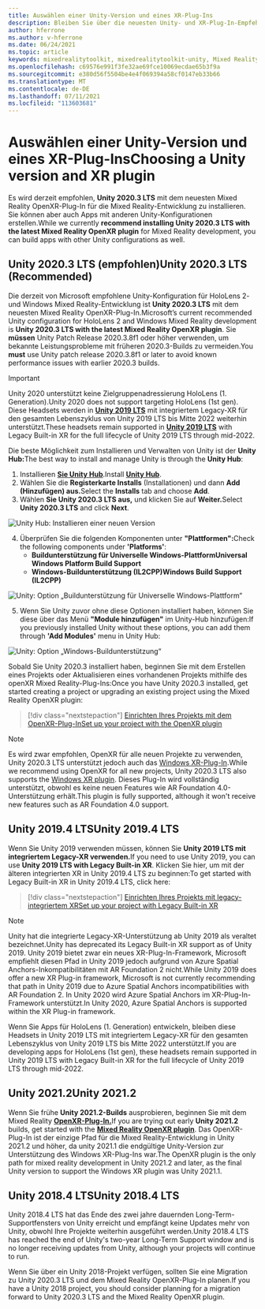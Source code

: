 ```yaml
---
title: Auswählen einer Unity-Version und eines XR-Plug-Ins
description: Bleiben Sie über die neuesten Unity- und XR-Plug-In-Empfehlungen für HoloLens Anwendungsentwicklung auf dem Laufenden.
author: hferrone
ms.author: v-hferrone
ms.date: 06/24/2021
ms.topic: article
keywords: mixedrealitytoolkit, mixedrealitytoolkit-unity, Mixed Reality-Headset, Windows Mixed Reality-Headset, Virtual Reality-Headset, Unity
ms.openlocfilehash: c69576e991f3fe32ae69fce10069ecdae65b3f9a
ms.sourcegitcommit: e380d56f5504be4e4f069394a58cf0147eb33b66
ms.translationtype: MT
ms.contentlocale: de-DE
ms.lasthandoff: 07/11/2021
ms.locfileid: "113603681"
---
```

# <a name="choosing-a-unity-version-and-xr-plugin"></a><span data-ttu-id="6fd4f-104">Auswählen einer Unity-Version und eines XR-Plug-Ins</span><span class="sxs-lookup"><span data-stu-id="6fd4f-104">Choosing a Unity version and XR plugin</span></span>

<span data-ttu-id="6fd4f-105">Es wird derzeit empfohlen, **Unity 2020.3 LTS** mit dem neuesten Mixed Reality OpenXR-Plug-In für die Mixed Reality-Entwicklung zu installieren. Sie können aber auch Apps mit anderen Unity-Konfigurationen erstellen.</span><span class="sxs-lookup"><span data-stu-id="6fd4f-105">While we currently **recommend installing Unity 2020.3 LTS with the latest Mixed Reality OpenXR plugin** for Mixed Reality development, you can build apps with other Unity configurations as well.</span></span>

## <a name="unity-20203-lts-recommended"></a><span data-ttu-id="6fd4f-106">Unity 2020.3 LTS (empfohlen)</span><span class="sxs-lookup"><span data-stu-id="6fd4f-106">Unity 2020.3 LTS (Recommended)</span></span>

<span data-ttu-id="6fd4f-107">Die derzeit von Microsoft empfohlene Unity-Konfiguration für HoloLens 2- und Windows Mixed Reality-Entwicklung ist **Unity 2020.3 LTS** mit dem neuesten Mixed Reality OpenXR-Plug-In.</span><span class="sxs-lookup"><span data-stu-id="6fd4f-107">Microsoft’s current recommended Unity configuration for HoloLens 2 and Windows Mixed Reality development is **Unity 2020.3 LTS with the latest Mixed Reality OpenXR plugin**.</span></span> <span data-ttu-id="6fd4f-108">Sie **müssen** Unity Patch Release 2020.3.8f1 oder höher verwenden, um bekannte Leistungsprobleme mit früheren 2020.3-Builds zu vermeiden.</span><span class="sxs-lookup"><span data-stu-id="6fd4f-108">You **must** use Unity patch release 2020.3.8f1 or later to avoid known performance issues with earlier 2020.3 builds.</span></span>

> [!IMPORTANT]
> <span data-ttu-id="6fd4f-109">Unity 2020 unterstützt keine Zielgruppenadressierung HoloLens (1. Generation).</span><span class="sxs-lookup"><span data-stu-id="6fd4f-109">Unity 2020 does not support targeting HoloLens (1st gen).</span></span> <span data-ttu-id="6fd4f-110">Diese Headsets werden in **[Unity 2019 LTS](#unity-20194-lts)** mit integriertem Legacy-XR für den gesamten Lebenszyklus von Unity 2019 LTS bis Mitte 2022 weiterhin unterstützt.</span><span class="sxs-lookup"><span data-stu-id="6fd4f-110">These headsets remain supported in **[Unity 2019 LTS](#unity-20194-lts)** with Legacy Built-in XR for the full lifecycle of Unity 2019 LTS through mid-2022.</span></span>

<span data-ttu-id="6fd4f-111">Die beste Möglichkeit zum Installieren und Verwalten von Unity ist der **Unity Hub:**</span><span class="sxs-lookup"><span data-stu-id="6fd4f-111">The best way to install and manage Unity is through the **Unity Hub**:</span></span>

1. <span data-ttu-id="6fd4f-112">Installieren <a href="https://unity3d.com/get-unity/download" target="_blank">**Sie Unity Hub**</a>.</span><span class="sxs-lookup"><span data-stu-id="6fd4f-112">Install <a href="https://unity3d.com/get-unity/download" target="_blank">**Unity Hub**</a>.</span></span>
2. <span data-ttu-id="6fd4f-113">Wählen Sie die **Registerkarte Installs** (Installationen) und dann **Add (Hinzufügen) aus.**</span><span class="sxs-lookup"><span data-stu-id="6fd4f-113">Select the **Installs** tab and choose **Add**.</span></span>
3. <span data-ttu-id="6fd4f-114">Wählen **Sie Unity 2020.3 LTS aus,** und klicken Sie auf **Weiter.**</span><span class="sxs-lookup"><span data-stu-id="6fd4f-114">Select **Unity 2020.3 LTS** and click **Next**.</span></span>

![Unity Hub: Installieren einer neuen Version](images/unity-hub-img-01.png)

4. <span data-ttu-id="6fd4f-116">Überprüfen Sie die folgenden Komponenten unter **"Plattformen":**</span><span class="sxs-lookup"><span data-stu-id="6fd4f-116">Check the following components under **'Platforms'**:</span></span>
    * <span data-ttu-id="6fd4f-117">**Buildunterstützung für Universelle Windows-Plattform**</span><span class="sxs-lookup"><span data-stu-id="6fd4f-117">**Universal Windows Platform Build Support**</span></span>
    * <span data-ttu-id="6fd4f-118">**Windows-Buildunterstützung (IL2CPP)**</span><span class="sxs-lookup"><span data-stu-id="6fd4f-118">**Windows Build Support (IL2CPP)**</span></span>

![Unity: Option „Buildunterstützung für Universelle Windows-Plattform“](../images/Unity_Install_Option_UWP.png)

5. <span data-ttu-id="6fd4f-120">Wenn Sie Unity zuvor ohne diese Optionen installiert haben, können Sie diese über das Menü **"Module hinzufügen"** im Unity-Hub hinzufügen:</span><span class="sxs-lookup"><span data-stu-id="6fd4f-120">If you previously installed Unity without these options, you can add them through **'Add Modules'** menu in Unity Hub:</span></span>

![Unity: Option „Windows-Buildunterstützung“](../images/Unity_Install_Option_UWP2.png)

<span data-ttu-id="6fd4f-122">Sobald Sie Unity 2020.3 installiert haben, beginnen Sie mit dem Erstellen eines Projekts oder Aktualisieren eines vorhandenen Projekts mithilfe des openXR Mixed Reality-Plug-Ins:</span><span class="sxs-lookup"><span data-stu-id="6fd4f-122">Once you have Unity 2020.3 installed, get started creating a project or upgrading an existing project using the Mixed Reality OpenXR plugin:</span></span>

> [!div class="nextstepaction"]
> [<span data-ttu-id="6fd4f-123">Einrichten Ihres Projekts mit dem OpenXR-Plug-In</span><span class="sxs-lookup"><span data-stu-id="6fd4f-123">Set up your project with the OpenXR plugin</span></span>](xr-project-setup.md?tabs=openxr)

> [!NOTE]
> <span data-ttu-id="6fd4f-124">Es wird zwar empfohlen, OpenXR für alle neuen Projekte zu verwenden, Unity 2020.3 LTS unterstützt jedoch auch das [Windows XR-Plug-In](xr-project-setup.md?tabs=windowsxr).</span><span class="sxs-lookup"><span data-stu-id="6fd4f-124">While we recommend using OpenXR for all new projects, Unity 2020.3 LTS also supports the [Windows XR plugin](xr-project-setup.md?tabs=windowsxr).</span></span> <span data-ttu-id="6fd4f-125">Dieses Plug-In wird vollständig unterstützt, obwohl es keine neuen Features wie AR Foundation 4.0-Unterstützung erhält.</span><span class="sxs-lookup"><span data-stu-id="6fd4f-125">This plugin is fully supported, although it won't receive new features such as AR Foundation 4.0 support.</span></span>

## <a name="unity-20194-lts"></a><span data-ttu-id="6fd4f-126">Unity 2019.4 LTS</span><span class="sxs-lookup"><span data-stu-id="6fd4f-126">Unity 2019.4 LTS</span></span>

<span data-ttu-id="6fd4f-127">Wenn Sie Unity 2019 verwenden müssen, können Sie **Unity 2019 LTS mit integriertem Legacy-XR verwenden.**</span><span class="sxs-lookup"><span data-stu-id="6fd4f-127">If you need to use Unity 2019, you can use **Unity 2019 LTS with Legacy Built-in XR**.</span></span> <span data-ttu-id="6fd4f-128">Klicken Sie hier, um mit der älteren integrierten XR in Unity 2019.4 LTS zu beginnen:</span><span class="sxs-lookup"><span data-stu-id="6fd4f-128">To get started with Legacy Built-in XR in Unity 2019.4 LTS, click here:</span></span>

> [!div class="nextstepaction"]
> [<span data-ttu-id="6fd4f-129">Einrichten Ihres Projekts mit legacy-integriertem XR</span><span class="sxs-lookup"><span data-stu-id="6fd4f-129">Set up your project with Legacy Built-in XR</span></span>](xr-project-setup.md?tabs=legacy)

> [!NOTE]
> <span data-ttu-id="6fd4f-130">Unity hat die integrierte Legacy-XR-Unterstützung ab Unity 2019 als veraltet bezeichnet.</span><span class="sxs-lookup"><span data-stu-id="6fd4f-130">Unity has deprecated its Legacy Built-in XR support as of Unity 2019.</span></span>  <span data-ttu-id="6fd4f-131">Unity 2019 bietet zwar ein neues XR-Plug-In-Framework, Microsoft empfiehlt diesen Pfad in Unity 2019 jedoch aufgrund von Azure Spatial Anchors-Inkompatibilitäten mit AR Foundation 2 nicht.</span><span class="sxs-lookup"><span data-stu-id="6fd4f-131">While Unity 2019 does offer a new XR Plug-in framework, Microsoft is not currently recommending that path in Unity 2019 due to Azure Spatial Anchors incompatibilities with AR Foundation 2.</span></span>  <span data-ttu-id="6fd4f-132">In Unity 2020 wird Azure Spatial Anchors im XR-Plug-In-Framework unterstützt.</span><span class="sxs-lookup"><span data-stu-id="6fd4f-132">In Unity 2020, Azure Spatial Anchors is supported within the XR Plug-in framework.</span></span>

<span data-ttu-id="6fd4f-133">Wenn Sie Apps für HoloLens (1. Generation) entwickeln, bleiben diese Headsets in Unity 2019 LTS mit integriertem Legacy-XR für den gesamten Lebenszyklus von Unity 2019 LTS bis Mitte 2022 unterstützt.</span><span class="sxs-lookup"><span data-stu-id="6fd4f-133">If you are developing apps for HoloLens (1st gen), these headsets remain supported in Unity 2019 LTS with Legacy Built-in XR for the full lifecycle of Unity 2019 LTS through mid-2022.</span></span>

## <a name="unity-20212"></a><span data-ttu-id="6fd4f-134">Unity 2021.2</span><span class="sxs-lookup"><span data-stu-id="6fd4f-134">Unity 2021.2</span></span>

<span data-ttu-id="6fd4f-135">Wenn Sie frühe **Unity 2021.2-Builds** ausprobieren, beginnen Sie mit dem Mixed Reality [**OpenXR-Plug-In.**](xr-project-setup.md?tabs=openxr)</span><span class="sxs-lookup"><span data-stu-id="6fd4f-135">If you are trying out early **Unity 2021.2** builds, get started with the [**Mixed Reality OpenXR plugin**](xr-project-setup.md?tabs=openxr).</span></span> <span data-ttu-id="6fd4f-136">Das OpenXR-Plug-In ist der einzige Pfad für die Mixed Reality-Entwicklung in Unity 2021.2 und höher, da unity 2021.1 die endgültige Unity-Version zur Unterstützung des Windows XR-Plug-Ins war.</span><span class="sxs-lookup"><span data-stu-id="6fd4f-136">The OpenXR plugin is the only path for mixed reality development in Unity 2021.2 and later, as the final Unity version to support the Windows XR plugin was Unity 2021.1.</span></span>

## <a name="unity-20184-lts"></a><span data-ttu-id="6fd4f-137">Unity 2018.4 LTS</span><span class="sxs-lookup"><span data-stu-id="6fd4f-137">Unity 2018.4 LTS</span></span>

<span data-ttu-id="6fd4f-138">Unity 2018.4 LTS hat das Ende des zwei jahre dauernden Long-Term-Supportfensters von Unity erreicht und empfängt keine Updates mehr von Unity, obwohl Ihre Projekte weiterhin ausgeführt werden.</span><span class="sxs-lookup"><span data-stu-id="6fd4f-138">Unity 2018.4 LTS has reached the end of Unity's two-year Long-Term Support window and is no longer receiving updates from Unity, although your projects will continue to run.</span></span>

<span data-ttu-id="6fd4f-139">Wenn Sie über ein Unity 2018-Projekt verfügen, sollten Sie eine Migration zu Unity 2020.3 LTS und dem Mixed Reality OpenXR-Plug-In planen.</span><span class="sxs-lookup"><span data-stu-id="6fd4f-139">If you have a Unity 2018 project, you should consider planning for a migration forward to Unity 2020.3 LTS and the Mixed Reality OpenXR plugin.</span></span>